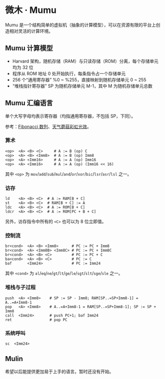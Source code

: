 # 微木 · Mumu

Mumu 是一个结构简单的虚拟机（抽象的计算模型），可以在资源有限的平台上创造相对灵活的计算环境。

## Mumu 计算模型

- Harvard 架构，随机存储（RAM）与只读存储（ROM）分离，每个存储单元均为 32 位
- 程序从 ROM 地址 0 处开始执行，每条指令占一个存储单元
- 256 个“通用寄存器” %0 \~ %255，直接映射到随机存储单元 0 \~ 255
- “堆栈指针寄存器” SP 为随机存储单元 M-1，其中 M 为随机存储单元总数

## Mumu 汇编语言

单个大写字母均表示寄存器（均指通用寄存器，不包括 SP，下同）。

参考：[Fibonacci 数列](./fib.mumu)、[天气蘑菇彩虹光效](./lights/3.mumu)。

### 算术
```
<op>  <A> <B> <C>     # A := B (op) C
<op>  <A> <B> <Imm8>  # A := B (op) Imm8
<op>  <A> <Imm16>     # A := A (op) Imm16
<op>  <A> <Imm16>     # A := A (op) (Imm16 << 16)
```
其中 `<op>` 为 `mov`/`add`/`sub`/`mul`/`and`/`or`/`xor`/`bic`/`lsr`/`asr`/`lsl` 之一。

### 访存
```
ld    <A> <B> <C>  # A := RAM[B + C]
st    <A> <B> <C>  # RAM[B + C] := A
ldc   <A> <B> <C>  # A := ROM[B + C]
ldcr  <A> <B> <C>  # A := ROM[PC + B + C]
```
另外，访存指令中所有的 `<C>` 也可以为 8 位立即值。

### 控制流
```
br<cond>  <A> <B> <Imm8>      # PC := PC + Imm8
br<cond>  <A> <Imm8B> <Imm8C> # PC := PC + Imm8C
br<cond>  <A> <B> <C>         # PC := PC + C
ba<cond>  <A> <B> <C>         # PC := C
baf       <Imm24>             # PC := Imm24
```
其中 `<cond>` 为 `al`/`eq`/`ne`/`gt`/`lt`/`ge`/`le`/`sgt`/`slt`/`sge`/`sle` 之一。

### 堆栈与子过程
```
push  <A> <Imm8>    # SP := SP - Imm8; RAM[SP..=SP+Imm8-1] = A..=A+Imm8-1
pop   <A> <Imm8>    # A..=A+Imm8-1 = RAM[SP..=SP+Imm8-1]; SP := SP + Imm8
call  <Imm24>       # push PC+1; baf Imm24
ret                 # pop PC
```

### 系统呼叫
```
sc  <Imm24>
```

## Mulin

希望以后能提供更加易于上手的语言。暂时还没有开始。
